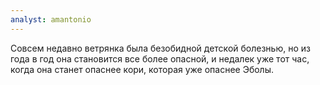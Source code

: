 ```yaml
---
analyst: amantonio
---
```


Совсем недавно ветрянка была безобидной детской болезнью, но из года в год она становится все более опасной, и недалек уже тот час, когда она станет опаснее кори, которая уже опаснее Эболы.
